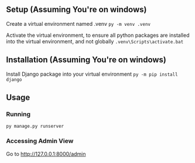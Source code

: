 ## Setup (Assuming You're on windows)

Create a virtual environment named .venv
`py -m venv .venv`

Activate the virtual environment, to ensure all python packages are installed into the virtual environment, and not globally
`.venv\Scripts\activate.bat`

## Installation (Assuming You're on windows)

Install Django package into your virtual environment
`py -m pip install django`

## Usage

### Running

`py manage.py runserver`

### Accessing Admin View

Go to http://127.0.0.1:8000/admin
